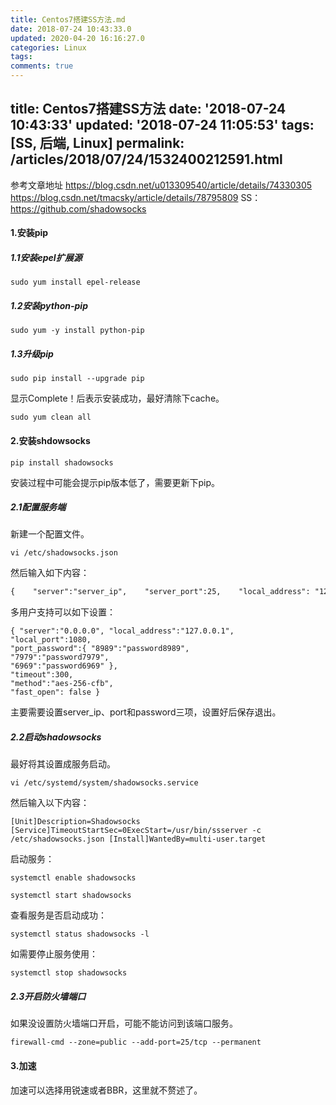 ```yaml
---
title: Centos7搭建SS方法.md
date: 2018-07-24 10:43:33.0
updated: 2020-04-20 16:16:27.0
categories: Linux
tags: 
comments: true
---
```


title: Centos7搭建SS方法
date: '2018-07-24 10:43:33'
updated: '2018-07-24 11:05:53'
tags: [SS, 后端, Linux]
permalink: /articles/2018/07/24/1532400212591.html
---
参考文章地址
https://blog.csdn.net/u013309540/article/details/74330305
https://blog.csdn.net/tmacsky/article/details/78795809
SS：https://github.com/shadowsocks
#### 1.安装pip

##### 1.1安装epel扩展源

```
sudo yum install epel-release
```

##### 1.2安装python-pip

```
sudo yum -y install python-pip
```

##### 1.3升级pip

```
sudo pip install --upgrade pip
```

显示Complete！后表示安装成功，最好清除下cache。

```
sudo yum clean all
```

#### 2.安装shdowsocks

```
pip install shadowsocks
```

安装过程中可能会提示pip版本低了，需要更新下pip。

##### 2.1配置服务端

新建一个配置文件。

```
vi /etc/shadowsocks.json
```

然后输入如下内容：

``` xml
{    "server":"server_ip",    "server_port":25,    "local_address": "127.0.0.1",    "local_port":1080,    "password":"password",    "timeout":300,    "method":"aes-256-cfb",    "fast_open": false } 
```

多用户支持可以如下设置：

```
{ "server":"0.0.0.0", "local_address":"127.0.0.1", 
"local_port":1080, 
"port_password":{ "8989":"password8989", 
"7979":"password7979", 
"6969":"password6969" }, 
"timeout":300, 
"method":"aes-256-cfb", 
"fast_open": false }
```

主要需要设置server_ip、port和password三项，设置好后保存退出。

##### 2.2启动shadowsocks

最好将其设置成服务启动。

```
vi /etc/systemd/system/shadowsocks.service
```

然后输入以下内容：

```
[Unit]Description=Shadowsocks [Service]TimeoutStartSec=0ExecStart=/usr/bin/ssserver -c /etc/shadowsocks.json [Install]WantedBy=multi-user.target
```

启动服务：

```
systemctl enable shadowsocks
```

```
systemctl start shadowsocks
```

查看服务是否启动成功：

```
systemctl status shadowsocks -l
```

如需要停止服务使用：

```
systemctl stop shadowsocks
```

##### 2.3开启防火墙端口

如果没设置防火墙端口开启，可能不能访问到该端口服务。

```
firewall-cmd --zone=public --add-port=25/tcp --permanent
```

#### 3.加速

加速可以选择用锐速或者BBR，这里就不赘述了。